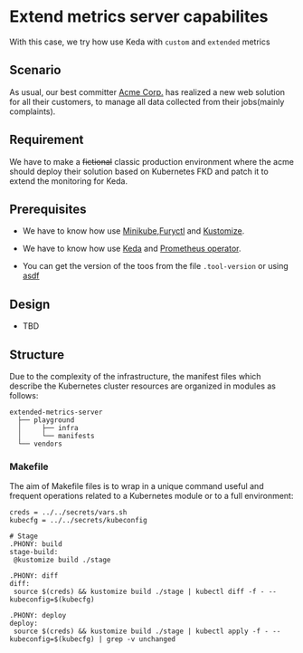 # Extend metrics server capabilites

With this case, we try how use Keda with `custom` and `extended` metrics

## Scenario

As usual, our best committer [Acme Corp.](https://it.wikipedia.org/wiki/Acme_Corporation) has realized a new web solution for all their customers, to manage all data collected from their jobs(mainly complaints).

## Requirement

We have to make a ~~fictional~~ classic production environment where the acme should deploy their solution based on Kubernetes FKD and patch it to extend the monitoring for Keda.

## Prerequisites

- We have to know how use [Minikube](https://kubernetes.io/docs/tutorials/hello-minikube/),[Furyctl](https://github.com/sighupio/furyctl) and [Kustomize](https://kustomize.io/).
- We have to know how use [Keda](https://keda.sh/docs/2.10/concepts/) and [Prometheus operator](https://prometheus-operator.dev/).

- You can get the version of the toos from the file `.tool-version` or using [asdf](https://asdf-vm.com/)

## Design

- TBD

## Structure

Due to the complexity of the infrastructure, the manifest files which describe the Kubernetes cluster resources are organized in modules as follows:

```(shell)
extended-metrics-server
  ├── playground
  │     ├── infra
  │     └── manifests
  └── vendors
```

### Makefile

The aim of Makefile files is to wrap in a unique command useful and frequent operations related to a Kubernetes module or to a full environment:

```(makefile)
creds = ../../secrets/vars.sh
kubecfg = ../../secrets/kubeconfig

# Stage
.PHONY: build
stage-build:
 @kustomize build ./stage

.PHONY: diff
diff:
 source $(creds) && kustomize build ./stage | kubectl diff -f - --kubeconfig=$(kubecfg) 

.PHONY: deploy
deploy:
 source $(creds) && kustomize build ./stage | kubectl apply -f - --kubeconfig=$(kubecfg) | grep -v unchanged
```
